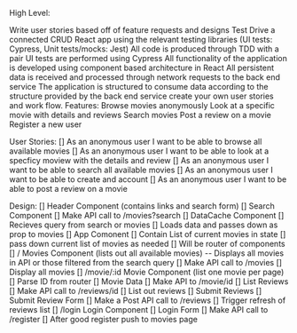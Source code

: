 High Level:

Write user stories based off of feature requests and designs
Test Drive a connected CRUD React app using the relevant testing libraries (UI tests: Cypress, Unit tests/mocks: Jest)
All code is produced through TDD with a pair
UI tests are performed using Cypress
All functionality of the application is developed using component based architecture in React
All persistent data is received and processed through network requests to the back end service
The application is structured to consume data according to the structure provided by the back end service
create your own user stories and work flow.
Features: Browse movies anonymously Look at a specific movie with details and reviews Search movies Post a review on a movie Register a new user

User Stories:
[] As an anonymous user I want to be able to browse all available movies
[] As an anonymous user I want to be able to look at a specficy moview with the details and review
[] As an anonymous user I want to be able to search all available movies
[] As an anonymous user I want to be able to create and account
[] As an anonymous user I want to be able to post a review on a movie

Design:
[] Header Component (contains links and search form)
[] Search Component
[] Make API call to /movies?search
[] DataCache Component
[] Recieves query from search or movies
[] Loads data and passes down as prop to movies
[] App Comonent
[] Contain List of current movies in state
[] pass down current list of movies as needed
[] Will be router of components
[] / Movies Component (lists out all available movies) -- Displays all movies in API or those filtered from the search query
[] Make API call to /movies [] Display all movies
[] /movie/:id Movie Component (list one movie per page)
[] Parse ID from router
[] Movie Data
[] Make API to /movie/id
[] List Reviews
[] Make API call to /reviews/id
[] List out reviews
[] Submit Reviews
[] Submit Review Form
[] Make a Post API call to /reviews
[] Trigger refresh of reviews list
[] /login Login Component
[] Login Form
[] Make API call to /register
[] After good register push to movies page

